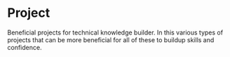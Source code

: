 # Project
Beneficial projects for technical knowledge builder. In this various types of projects that can be more beneficial for all of these to buildup skills and confidence. 

